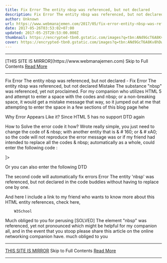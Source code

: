 ```yaml
---
title: Fix Error The entity nbsp was referenced, but not declared
description: Fix Error The entity nbsp was referenced, but not declared
author: Unknown
url: https://www.webmanajemen.com/2017/05/fix-error-entity-nbsp-was-referenced.html
date: 2017-05-26T03:53:02+07:00
updated: 2017-05-25T20:53:00.000Z
thumbnail: https://encrypted-tbn0.gstatic.com/images?q=tbn:ANd9GcT6A8Kv8hDwOaw1oyNv0g8JghoA700vJYvtBk-2E4NgQss7ztfOGGt37brH
cover: https://encrypted-tbn0.gstatic.com/images?q=tbn:ANd9GcT6A8Kv8hDwOaw1oyNv0g8JghoA700vJYvtBk-2E4NgQss7ztfOGGt37brH
---
```


<hr/> [THIS SITE IS MIRROR](https://www.webmanajemen.com) Skip to Full Contents <a href="https://www.webmanajemen.com/2017/05/fix-error-entity-nbsp-was-referenced.html" rel="follow" class="button" id="read-more">Read More</a> <hr/> Fix Error The entity nbsp was referenced, but not declared - Fix Error The entity nbsp was referenced, but not declared Mistake The substance "nbsp" was referenced, yet not proclaimed. For my
companion who utilizes HTML 5 and attempt to enter a space with the codes
and nbsp; or a non-breaking space, it would get a mistake message that way,
so it jumped out at me that attempting to enter the space in a few sections
of this blog page hehe


Why Error Appears Like it?
Since HTML 5 has no support DTD again


How to Solve the error code it how?
Wrote really simple, you just need to change the code of & nbsp; with
another entity that is & # 160; or & # xA0; so the code will not
reproduce the error message was
or if my friend had intended to replace all the codes & nbsp;
automatically as a whole, could enter the following code :

<!DOCTYPE html [ <!ENTITY nbsp "&#160;"> ]> 
Or you can also enter the following DTD

<!DOCTYPE html PUBLIC "-//W3C//DTD XHTML 1.0 Transitional//EN" "http://www.w3.org/TR/xhtml1/DTD/xhtml1-transitional.dtd"> 
The second code will automatically fix errors Error The entity 'nbsp' was
referenced, but not declared in the code buddies without having to replace
one by one.

And here I include a link to my friend who wants to know more about this
HTML entity references, check here,

        W3School
    


Much obliged to you for perusing [SOLVED] The element "nbsp" was
referenced, yet not pronounced which might be helpful for my companion
all, and in the event that you stoop please share this article on the
online networking companion have. much obliged to you <hr/> [THIS SITE IS MIRROR](https://www.webmanajemen.com) Skip to Full Contents <a href="https://www.webmanajemen.com/2017/05/fix-error-entity-nbsp-was-referenced.html" rel="follow" class="button" id="read-more">Read More</a> <hr/>